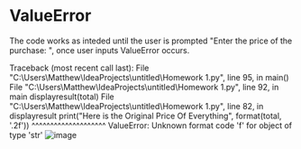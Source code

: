 # ValueError
The code works as inteded until the user is prompted "Enter the price of the purchase: ", once user inputs ValueError occurs.

Traceback (most recent call last):
  File "C:\Users\Matthew\IdeaProjects\untitled\Homework 1.py", line 95, in <module>
    main()
  File "C:\Users\Matthew\IdeaProjects\untitled\Homework 1.py", line 92, in main
    displayresult(total)
  File "C:\Users\Matthew\IdeaProjects\untitled\Homework 1.py", line 82, in displayresult
    print("Here is the Original Price Of Everything", format(total, '.2f'))
                                                      ^^^^^^^^^^^^^^^^^^^^
ValueError: Unknown format code 'f' for object of type 'str'
![image](https://github.com/Vaunty/ValueError/assets/68826427/ec7131ed-d906-42e0-835b-e49161cbada4)
